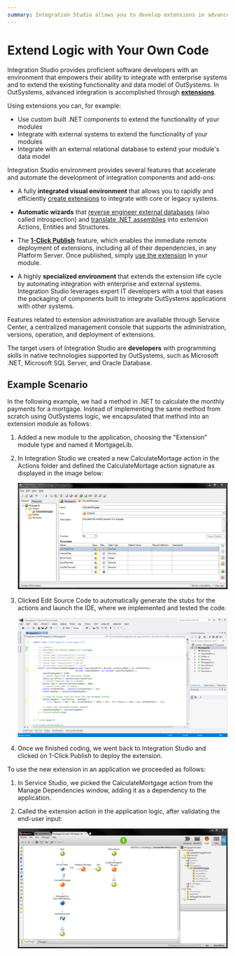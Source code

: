 ```yaml
---
summary: Integration Studio allows you to develop extensions in advanced integration scenarios between existing enterprise systems and OutSystems.
---
```


# Extend Logic with Your Own Code

Integration Studio provides proficient software developers with an environment that empowers their ability to integrate with enterprise systems and to extend the existing functionality and data model of OutSystems. In OutSystems, advanced integration is accomplished through [**extensions**](<extension.md>).

Using extensions you can, for example:

* Use custom built .NET components to extend the functionality of your modules
* Integrate with external systems to extend the functionality of your modules
* Integrate with an external relational database to extend your module's data model

Integration Studio environment provides several features that accelerate and automate the development of integration components and add-ons:

* A fully **integrated visual environment** that allows you to rapidly and efficiently [create extensions](<../extension-life-cycle/extension-create.md>) to integrate with core or legacy systems. 

* **Automatic wizards** that [reverse engineer external databases](<../managing-extensions/entity-import-from-database.md>) (also called introspection) and [translate .NET assemblies](<../managing-extensions/net-assembly-import-action.md>) into extension Actions, Entities and Structures.

* The [**1-Click Publish**](<../extension-life-cycle/extension-1-cp.md>) feature, which enables the immediate remote deployment of extensions, including all of their dependencies, in any Platform Server. Once published, simply [use the extension](<../extension-life-cycle/extension-use.md>) in your module.

* A highly **specialized environment** that extends the extension life cycle by automating integration with enterprise and external systems. Integration Studio leverages expert IT developers with a tool that eases the packaging of components built to integrate OutSystems applications with other systems.

Features related to extension administration are available through Service Center, a centralized management console that supports the administration, versions, operation, and deployment of extensions.

The target users of Integration Studio are **developers** with programming skills in native technologies supported by OutSystems, such as Microsoft .NET, Microsoft SQL Server, and Oracle Database.

## Example Scenario

In the following example, we had a method in .NET to calculate the monthly payments for a mortgage. Instead of implementing the same method from scratch using OutSystems logic, we encapsulated that method into an extension module as follows:

1. Added a new module to the application, choosing the "Extension" module type and named it MortgageLib.

1. In Integration Studio we created a new CalculateMortage action in the Actions folder and defined the CalculateMortage action signature as displayed in the image below:

    ![](<images/example-extension-definition.png>)

1. Clicked Edit Source Code to automatically generate the stubs for the actions and launch the IDE, where we implemented and tested the code.

    ![](<images/example-extension-code.png>)

1. Once we finished coding, we went back to Integration Studio and clicked on 1-Click Publish to deploy the extension.


To use the new extension in an application we proceeded as follows:

1. In Service Studio, we picked the CalculateMortgage action from the Manage Dependencies window, adding it as a dependency to the application.

1. Called the extension action in the application logic, after validating the end-user input:

    ![](<images/example-extension-use.png>)
